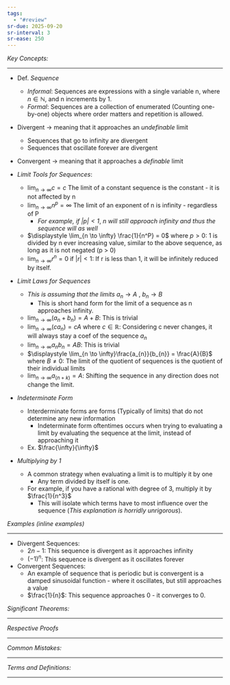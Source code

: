 ```yaml
---
tags:
  - "#review"
sr-due: 2025-09-20
sr-interval: 3
sr-ease: 250
---
```

*Key Concepts:*
___

- Def. *Sequence*
	- *Informal*: Sequences are expressions with a single variable n, where $n\in\mathbb{N}$, and n increments by 1.
	- *Formal*: Sequences are a collection of enumerated (Counting one-by-one) objects where order matters and repetition is allowed. 

- Divergent -> meaning that it approaches an *undefinable* limit
	- Sequences that go to infinity are divergent
	- Sequences that oscillate forever are divergent
- Convergent -> meaning that it approaches a *definable* limit

- *Limit Tools for Sequences*:
	- $\displaystyle \lim_{n \to \infty} c = c$  The limit of a constant sequence is the constant - it is not affected by n
	- $\displaystyle \lim_{n \to \infty} n^p = \infty$ The limit of an exponent of n is infinity - regardless of P
		- *For example, if $|p| < 1$*, *n will still approach infinity and thus the sequence will as well* 
	- $\displaystyle \lim_{n \to \infty} \frac{1}{n^P} = 0$ where $p > 0$: 1 is divided by n ever increasing value, similar to the above sequence, as long as it is not negated (p > 0)
	- $\displaystyle \lim_{n \to \infty} r^n = 0$ if $|r| < 1$: If r is less than 1, it will be infinitely reduced by itself. 

- *Limit Laws for Sequences* 
	- *This is assuming that the limits* $a_{n}\to A$ , $b_{n}\to B$
		- This is short hand form for the limit of a sequence as n approaches infinity.
	- $\displaystyle \lim_{n \to \infty} (a_{n}+b_{n}) = A + B$: This is trivial
	- $\displaystyle \lim_{n \to \infty} (ca_{n}) = cA$ where $c \in \mathbb{R}$: Considering c never changes, it will always stay a coef of the sequence $a_n$ 
	- $\displaystyle \lim_{n \to \infty} a_{n}b_{n}=AB$: This is trivial 
	- $\displaystyle \lim_{n \to \infty}\frac{a_{n}}{b_{n}} = \frac{A}{B}$ where $B \ne 0$: The limit of the quotient of sequences is the quotient of their individual limits
	- $\displaystyle \lim_{n \to \infty}a_{(n+k)}=A$: Shifting the sequence in any direction does not change the limit. 

- *Indeterminate Form*
	- Interderminate forms are forms (Typically of limits) that do not determine any new information
		- Indeterminate form oftentimes occurs when trying to evaluating a limit by evaluating the sequence at the limit, instead of approaching it
	- Ex. $\frac{\infty}{\infty}$

- *Multiplying by 1*
	- A common strategy when evaluating a limit is to multiply it by one
		- Any term divided by itself is one.
	- For example, if you have a rational with degree of 3, multiply it by $\frac{1}{n^3}$
		- This will isolate which terms have to most influence over the sequence (*This explanation is horridly unrigorous*).

*Examples (inline examples)* 
___

- Divergent Sequences:
	- $2n-1$: This sequence is divergent as it approaches infinity
	- $(-1)^n$: This sequence is divergent as it oscillates forever
- Convergent Sequences: 
	- An example of sequence that is periodic but is convergent is a damped sinusoidal function - where it oscillates, but still approaches a value
	- $\frac{1}{n}$: This sequence approaches 0 - it converges to 0.

*Significant Theorems:*
___

*Respective Proofs*
___

*Common Mistakes:*
___

*Terms and Definitions:*
___

